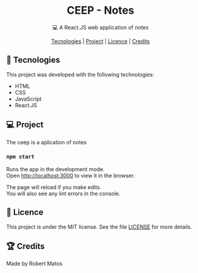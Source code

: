 <h1 align="center">CEEP - Notes </h1>

<p align="center">💻 A React.JS web application of notes</p>

<div align="center">
    <a href="#-tecnologies">Tecnologies</a> |
    <a href="#-project">Project</a> |
    <a href="#memo-licence">Licence</a> |
    <a href="#-credits">Credits</a>
</div>

## 🚀 Tecnologies

This project was developed with the following technologies:

- HTML
- CSS
- JavaScript
- React.JS

## 💻 Project

The ceep is a aplication of notes

### `npm start`

Runs the app in the development mode.<br />
Open [http://localhost:3000](http://localhost:3000) to view it in the browser.

The page will reload if you make edits.<br />
You will also see any lint errors in the console.

## :memo: Licence

This project is under the MIT license. See the file [LICENSE](LICENSE.md) for more details.

## 🏆 Credits

Made by Robert Matos



